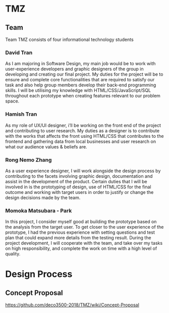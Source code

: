 # TMZ

## Team
Team TMZ consists of four informational technology students

### David Tran
As I am majoring in Software Design, my main job would be to work with user-experience developers and graphic designers of the group in developing and creating our final project. My duties for the project will be to ensure and complete core functionalities that are required to satisfy our task and also help group members develop their back-end programming skills. I will be utilising my knowledge with HTML/CSS/JavaScript/SQL throughout each prototype when creating features relevant to our problem space.

### Hamish Tran
As my role of UX/UI designer, i’ll be working on the front end of the project and contributing to user research. My duties as a designer is to contribute with the works that affects the front using HTML/CSS that contributes to the frontend and gathering data from local businesses and user research on what our audience values & beliefs are. 

### Rong Nemo Zhang
As a user experience designer, I will work alongside the design process by contributing to the facets involving graphic design, documentation and assist in the development of the product. Certain duties that I will be involved in is the prototyping of design, use of HTML/CSS for the final outcome and working with target users in order to justify or change the design decisions made by the team. 

### Momoka Matsubara - Park
In this project, I consider myself good at building the prototype based on the analysis from the target user. To get closer to the user experience of the prototype, I had the previous experience with setting questions and test plan that could expand more details from the testing result. During the project development, I will cooperate with the team, and take over my tasks on high responsibility, and complete the work on time with a high level of quality.

# Design Process


## Concept Proposal 
https://github.com/deco3500-2018/TMZ/wiki/Concept-Proposal


